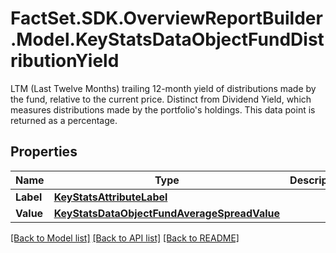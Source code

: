 # FactSet.SDK.OverviewReportBuilder.Model.KeyStatsDataObjectFundDistributionYield
LTM (Last Twelve Months) trailing 12-month yield of distributions made by the fund, relative to the current price. Distinct from Dividend Yield, which measures distributions made by the portfolio's holdings. This data point is returned as a percentage.

## Properties

Name | Type | Description | Notes
------------ | ------------- | ------------- | -------------
**Label** | [**KeyStatsAttributeLabel**](KeyStatsAttributeLabel.md) |  | 
**Value** | [**KeyStatsDataObjectFundAverageSpreadValue**](KeyStatsDataObjectFundAverageSpreadValue.md) |  | 

[[Back to Model list]](../README.md#documentation-for-models) [[Back to API list]](../README.md#documentation-for-api-endpoints) [[Back to README]](../README.md)

